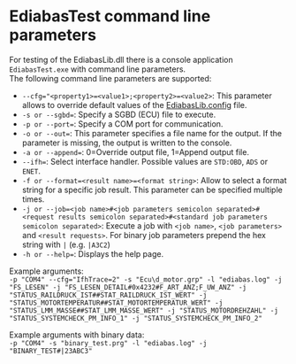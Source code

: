 # EdiabasTest command line parameters
For testing of the EdiabasLib.dll there is a console application `EdiabasTest.exe` with command line parameters.  
The following command line parameters are supported:
* `--cfg="<property1>=<value1>;<property2>=<value2>`: This parameter allows to override default values of the [EdiabasLib.config](EdiabasLib.config_file.md) file.
* `-s or --sgbd=`: Specify a SGBD (ECU) file to execute.
* `-p or --port=`: Specify a COM port for communication.
* `-o or --out=`: This parameter specifies a file name for the output. If the parameter is missing, the output is written to the console.
* `-a or --append=`: 0=Override output file, 1=Append output file. 
* `--ifh=`: Select interface handler. Possible values are `STD:OBD`, `ADS` or `ENET`.
* `-f or --format=<result name>=<format string>`: Allow to select a format string for a specific job result. This parameter can be specified multiple times.
* `-j or --job=<job name>#<job parameters semicolon separated>#<request results semicolon separated>#<standard job parameters semicolon separated>`: Execute a job with `<job name>`, `<job parameters>` and `<result requests>`. For binary job parameters prepend the hex string with `|` (e.g. `|A3C2`)
* `-h or --help=`: Displays the help page.

Example arguments:  
`-p "COM4" --cfg="IfhTrace=2" -s "Ecu\d_motor.grp" -l "ediabas.log" -j "FS_LESEN" -j "FS_LESEN_DETAIL#0x4232#F_ART_ANZ;F_UW_ANZ" -j "STATUS_RAILDRUCK_IST##STAT_RAILDRUCK_IST_WERT" -j "STATUS_MOTORTEMPERATUR##STAT_MOTORTEMPERATUR_WERT" -j "STATUS_LMM_MASSE##STAT_LMM_MASSE_WERT" -j "STATUS_MOTORDREHZAHL" -j "STATUS_SYSTEMCHECK_PM_INFO_1" -j "STATUS_SYSTEMCHECK_PM_INFO_2"`

Example arguments with binary data:  
`-p "COM4" -s "binary_test.prg" -l "ediabas.log" -j "BINARY_TEST#|23ABC3"`

